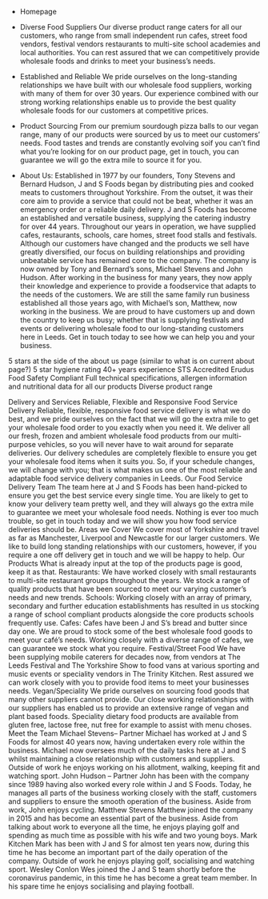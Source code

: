 -   Homepage

*   Diverse Food Suppliers
    Our diverse product range caters for all our customers, who range from small independent run cafes, street food vendors, festival vendors restaurants to multi-site school academies and local authorities. You can rest assured that we can competitively provide wholesale foods and drinks to meet your business’s needs.
*   Established and Reliable
    We pride ourselves on the long-standing relationships we have built with our wholesale food suppliers, working with many of them for over 30 years. Our experience combined with our strong working relationships enable us to provide the best quality wholesale foods for our customers at competitive prices.

*   Product Sourcing
    From our premium sourdough pizza balls to our vegan range, many of our products were sourced by us to meet our customers’ needs. Food tastes and trends are constantly evolving soif you can’t find what you’re looking for on our product page, get in touch, you can guarantee we will go the extra mile to source it for you.

-   About Us:
    Established in 1977 by our founders, Tony Stevens and Bernard Hudson, J and S Foods began by distributing pies and cooked meats to customers throughout Yorkshire. From the outset, it was their core aim to provide a service that could not be beat, whether it was an emergency order or a reliable daily delivery.
    J and S Foods has become an established and versatile business, supplying the catering industry for over 44 years. Throughout our years in operation, we have supplied cafes, restaurants, schools, care homes, street food stalls and festivals. Although our customers have changed and the products we sell have greatly diversified, our focus on building relationships and providing unbeatable service has remained core to the company.
    The company is now owned by Tony and Bernard’s sons, Michael Stevens and John Hudson. After working in the business for many years, they now apply their knowledge and experience to provide a foodservice that adapts to the needs of the customers. We are still the same family run business established all those years ago, with Michael’s son, Matthew, now working in the business.
    We are proud to have customers up and down the country to keep us busy; whether that is supplying festivals and events or delivering wholesale food to our long-standing customers here in Leeds. Get in touch today to see how we can help you and your business.

5 stars at the side of the about us page (similar to what is on current about page?)
5 star hygiene rating
40+ years experience
STS Accredited
Erudus Food Safety Compliant
Full technical specifications, allergen information and nutritional data for all our products
Diverse product range

Delivery and Services
Reliable, Flexible and Responsive Food Service Delivery
Reliable, flexible, responsive food service delivery is what we do best, and we pride ourselves on the fact that we will go the extra mile to get your wholesale food order to you exactly when you need it.
We deliver all our fresh, frozen and ambient wholesale food products from our multi-purpose vehicles, so you will never have to wait around for separate deliveries.
Our delivery schedules are completely flexible to ensure you get your wholesale food items when it suits you. So, if your schedule changes, we will change with you; that is what makes us one of the most reliable and adaptable food service delivery companies in Leeds.
Our Food Service Delivery Team
The team here at J and S Foods has been hand-picked to ensure you get the best service every single time. You are likely to get to know your delivery team pretty well, and they will always go the extra mile to guarantee we meet your wholesale food needs.
Nothing is ever too much trouble, so get in touch today and we will show you how food service deliveries should be.
Areas we Cover
We cover most of Yorkshire and travel as far as Manchester, Liverpool and Newcastle for our larger customers. We like to build long standing relationships with our customers, however, if you require a one off delivery get in touch and we will be happy to help.
Our Products
What is already input at the top of the products page is good, keep it as that.
Restaurants:
We have worked closely with small restaurants to multi-site restaurant groups throughout the years. We stock a range of quality products that have been sourced to meet our varying customer’s needs and new trends.
Schools:
Working closely with an array of primary, secondary and further education establishments has resulted in us stocking a range of school compliant products alongside the core products schools frequently use.
Cafes:
Cafes have been J and S’s bread and butter since day one. We are proud to stock some of the best wholesale food goods to meet your café’s needs. Working closely with a diverse range of cafes, we can guarantee we stock what you require.
Festival/Street Food
We have been supplying mobile caterers for decades now, from vendors at The Leeds Festival and The Yorkshire Show to food vans at various sporting and music events or speciality vendors in The Trinity Kitchen. Rest assured we can work closely with you to provide food items to meet your businesses needs.
Vegan/Speciality
We pride ourselves on sourcing food goods that many other suppliers cannot provide. Our close working relationships with our suppliers has enabled us to provide an extensive range of vegan and plant based foods. Speciality dietary food products are available from gluten free, lactose free, nut free for example to assist with menu choses.
Meet the Team
Michael Stevens– Partner
Michael has worked at J and S Foods for almost 40 years now, having undertaken every role within the business. Michael now oversees much of the daily tasks here at J and S whilst maintaining a close relationship with customers and suppliers. Outside of work he enjoys working on his allotment, walking, keeping fit and watching sport.
John Hudson – Partner
John has been with the company since 1989 having also worked every role within J and S Foods. Today, he manages all parts of the business working closely with the staff, customers and suppliers to ensure the smooth operation of the business. Aside from work, John enjoys cycling.
Matthew Stevens
Matthew joined the company in 2015 and has become an essential part of the business. Aside from talking about work to everyone all the time, he enjoys playing golf and spending as much time as possible with his wife and two young boys.
Mark Kitchen
Mark has been with J and S for almost ten years now, during this time he has become an important part of the daily operation of the company. Outside of work he enjoys playing golf, socialising and watching sport.
Wesley Conlon
Wes joined the J and S team shortly before the coronavirus pandemic, in this time he has become a great team member. In his spare time he enjoys socialising and playing football.
